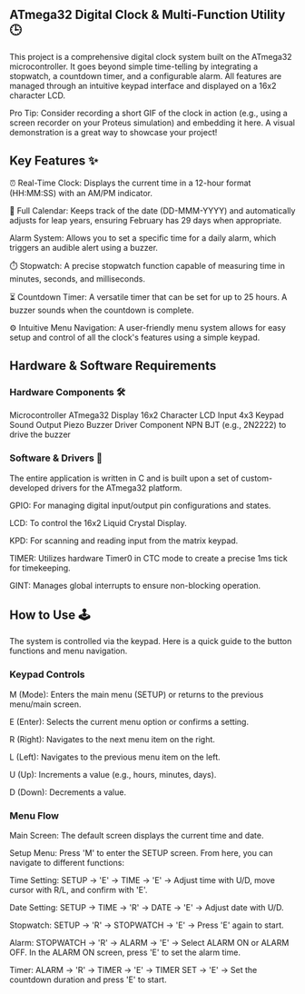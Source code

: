 ## ATmega32 Digital Clock & Multi-Function Utility 🕒
This project is a comprehensive digital clock system built on the ATmega32 microcontroller. It goes beyond simple time-telling by integrating a stopwatch, a countdown timer, and a configurable alarm. All features are managed through an intuitive keypad interface and displayed on a 16x2 character LCD.

Pro Tip: Consider recording a short GIF of the clock in action (e.g., using a screen recorder on your Proteus simulation) and embedding it here. A visual demonstration is a great way to showcase your project!

## Key Features ✨
⏰ Real-Time Clock: Displays the current time in a 12-hour format (HH:MM:SS) with an AM/PM indicator.

📅 Full Calendar: Keeps track of the date (DD-MMM-YYYY) and automatically adjusts for leap years, ensuring February has 29 days when appropriate.

 Alarm System: Allows you to set a specific time for a daily alarm, which triggers an audible alert using a buzzer.

⏱️ Stopwatch: A precise stopwatch function capable of measuring time in minutes, seconds, and milliseconds.

⏳ Countdown Timer: A versatile timer that can be set for up to 25 hours. A buzzer sounds when the countdown is complete.

⚙️ Intuitive Menu Navigation: A user-friendly menu system allows for easy setup and control of all the clock's features using a simple keypad.

## Hardware & Software Requirements
### Hardware Components 🛠️
Microcontroller	ATmega32
Display	16x2 Character LCD
Input	4x3 Keypad
Sound Output	Piezo Buzzer
Driver Component	NPN BJT (e.g., 2N2222) to drive the buzzer


### Software & Drivers 💾
The entire application is written in C and is built upon a set of custom-developed drivers for the ATmega32 platform.

GPIO: For managing digital input/output pin configurations and states.

LCD: To control the 16x2 Liquid Crystal Display.

KPD: For scanning and reading input from the matrix keypad.

TIMER: Utilizes hardware Timer0 in CTC mode to create a precise 1ms tick for timekeeping.

GINT: Manages global interrupts to ensure non-blocking operation.

## How to Use 🕹️
The system is controlled via the keypad. Here is a quick guide to the button functions and menu navigation.

### Keypad Controls
M (Mode): Enters the main menu (SETUP) or returns to the previous menu/main screen.

E (Enter): Selects the current menu option or confirms a setting.

R (Right): Navigates to the next menu item on the right.

L (Left): Navigates to the previous menu item on the left.

U (Up): Increments a value (e.g., hours, minutes, days).

D (Down): Decrements a value.

### Menu Flow
Main Screen: The default screen displays the current time and date.

Setup Menu: Press 'M' to enter the SETUP screen. From here, you can navigate to different functions:

Time Setting: SETUP -> 'E' -> TIME -> 'E' -> Adjust time with U/D, move cursor with R/L, and confirm with 'E'.

Date Setting: SETUP -> TIME -> 'R' -> DATE -> 'E' -> Adjust date with U/D.

Stopwatch: SETUP -> 'R' -> STOPWATCH -> 'E' -> Press 'E' again to start.

Alarm: STOPWATCH -> 'R' -> ALARM -> 'E' -> Select ALARM ON or ALARM OFF. In the ALARM ON screen, press 'E' to set the alarm time.

Timer: ALARM -> 'R' -> TIMER -> 'E' -> TIMER SET -> 'E' -> Set the countdown duration and press 'E' to start.


